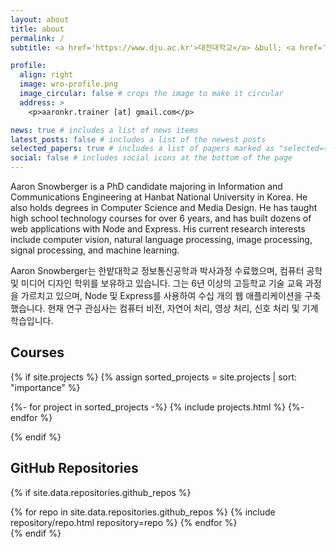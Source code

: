 ```yaml
---
layout: about
title: about
permalink: /
subtitle: <a href='https://www.dju.ac.kr'>대전대학교</a> &bull; <a href='https://www.ut.ac.kr/'>교통대학교</a> &bull; <a href='https://www.jnue.kr'>전주교육대학교</a> &bull; <a href='https://www.hanbat.ac.kr'>한밭대학교</a>

profile:
  align: right
  image: wro-profile.png
  image_circular: false # crops the image to make it circular
  address: >
    <p>aaronkr.trainer [at] gmail.com</p>

news: true # includes a list of news items
latest_posts: false # includes a list of the newest posts
selected_papers: true # includes a list of papers marked as "selected={true}"
social: false # includes social icons at the bottom of the page
---
```


Aaron Snowberger is a PhD candidate majoring in Information and Communications Engineering at Hanbat National University in Korea. He also holds degrees in Computer Science and Media Design. He has taught high school technology courses for over 6 years, and has built dozens of web applications with Node and Express. His current research interests include computer vision, natural language processing, image processing, signal processing, and machine learning.

Aaron Snowberger는 한밭대학교 정보통신공학과 박사과정 수료했으며, 컴퓨터 공학 및 미디어 디자인 학위를 보유하고 있습니다. 그는 6년 이상의 고등학교 기술 교육 과정을 가르치고 있으며, Node 및 Express를 사용하여 수십 개의 웹 애플리케이션을 구축했습니다. 현재 연구 관심사는 컴퓨터 비전, 자연어 처리, 영상 처리, 신호 처리 및 기계 학습입니다.

## Courses

{% if site.projects %}
{% assign sorted_projects = site.projects | sort: "importance" %}

<div class="container">
    <div class="row row-cols-2">
    {%- for project in sorted_projects -%}
      {% include projects.html %}
    {%- endfor %}
    </div>
  </div>

{% endif %}

## GitHub Repositories

{% if site.data.repositories.github_repos %}

<div class="repositories d-flex flex-wrap flex-md-row flex-column justify-content-between align-items-center">
  {% for repo in site.data.repositories.github_repos %}
    {% include repository/repo.html repository=repo %}
  {% endfor %}
</div>
{% endif %}
